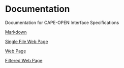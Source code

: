 # Documentation
Documentation for CAPE-OPEN Interface Specifications

[Markdown](/Markdown/Manager-Common-Interface-Specification.md)

[Single File Web Page](/SingleFileWebPage/Manager.htm)

[Web Page](/WebPage/Manager.htm)

[Filtered Web Page](/FilteredWebPage/Manager.htm)
